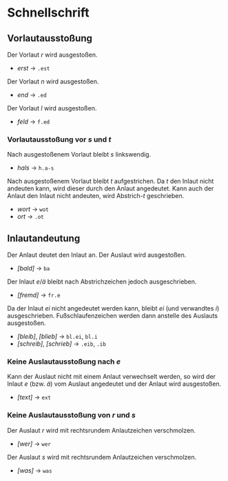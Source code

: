# Schnellschrift

## Vorlautausstoßung

Der Vorlaut *r* wird ausgestoßen.
* *erst* → `.est`

Der Vorlaut *n* wird ausgestoßen.
* *end* → `.ed`

Der Vorlaut *l* wird ausgestoßen.
* *feld* → `f.ed`

### Vorlautausstoßung vor *s* und *t*

Nach ausgestoßenem Vorlaut bleibt *s* linkswendig.
* *hals* → `h.a-s`

Nach ausgestoßenem Vorlaut bleibt *t* aufgestrichen. Da *t* den Inlaut nicht andeuten kann, wird dieser durch den Anlaut angedeutet. Kann auch der Anlaut den Inlaut nicht andeuten, wird Abstrich-*t* geschrieben.
* *wort* → `wot`
* *ort* → `.ot`

## Inlautandeutung

Der Anlaut deutet den Inlaut an. Der Auslaut wird ausgestoßen.
* *[bald]* → `ba`

Der Inlaut *e*/*ä* bleibt nach Abstrichzeichen jedoch ausgeschrieben.
* *[fremd]* → `fr.e`

Da der Inlaut *ei* nicht angedeutet werden kann, bleibt *ei* (und verwandtes *i*) ausgeschrieben. Fußschlaufenzeichen werden dann anstelle des Auslauts ausgestoßen.
* *[bleib]*, *[blieb]* → `bl.ei`, `bl.i`
* *[schreib]*, *[schrieb]* → `.eib`, `.ib`

### Keine Auslautausstoßung nach *e*

Kann der Auslaut nicht mit einem Anlaut verwechselt werden, so wird der Inlaut *e* (bzw. *ä*) vom Auslaut angedeutet und der Anlaut wird ausgestoßen.
* *[text]* → `ext`

### Keine Auslautausstoßung von *r* und *s*

Der Auslaut *r* wird mit rechtsrundem Anlautzeichen verschmolzen.
* *[wer]* → `wer`

Der Auslaut *s* wird mit rechtsrundem Anlautzeichen verschmolzen.
* *[was]* → `was`

